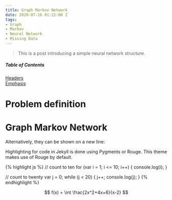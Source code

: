 ```yaml
---
title: Graph Markov Network
date: 2020-07-16 01:22:00 Z
tags:
- Graph
- Markov
- Neural Network
- Missing Data
---
```


> This is a post introducing a simple neural network structure.

##### Table of Contents  
[Headers](#headers)  
[Emphasis](#emphasis)

# Problem definition
# Graph Markov Network 

Alternatively, they can be shown on a new line:


Highlighting for code in Jekyll is done using Pygments or Rouge. This theme makes use of Rouge by default.

{% highlight js %}
// count to ten
for (var i = 1; i <= 10; i++) {
    console.log(i);
}

// count to twenty
var j = 0;
while (j < 20) {
    j++;
    console.log(j);
}
{% endhighlight %}

$$ f(x) = \int \frac{2x^2+4x+6}{x-2} $$